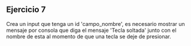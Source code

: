 ## Ejercicio 7 
Crea un input que tenga un id 'campo_nombre', es necesario mostrar un mensaje por consola que diga el mensaje 'Tecla soltada' junto con el nombre de esta al momento de que una 
tecla se deje de presionar.
